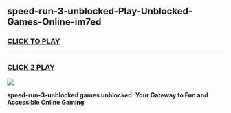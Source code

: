 
## speed-run-3-unblocked-Play-Unblocked-Games-Online-im7ed
<h3>
<a href="https://premium76.site?title=speed-run-3-unblocked&ref=25A">CLICK TO PLAY</a></h3>
<hr>

<h3>
<a href="https://premium76.site?title=speed-run-3-unblocked&ref=25A">CLICK 2 PLAY</a>
  
</h3>

<a href="https://premium76.site?title=speed-run-3-unblocked&ref=25A"><img src="https://clearcache.store/games.png"></a>


**speed-run-3-unblocked games unblocked: Your Gateway to Fun and Accessible Online Gaming**
